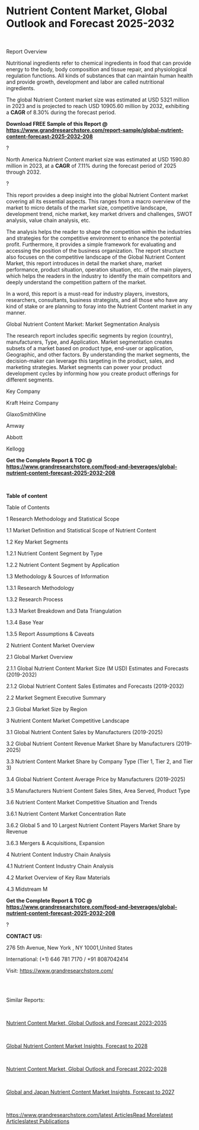 <h1>Nutrient Content Market, Global Outlook and Forecast 2025-2032</h1><br/><p>Report Overview</p>
 
 
 
 <p>Nutritional ingredients refer to chemical ingredients in food that can provide energy to the body, body composition and tissue repair, and physiological regulation functions. All kinds of substances that can maintain human health and provide growth, development and labor are called nutritional ingredients.</p>
 
 
 
 <p>The global Nutrient Content market size was estimated at USD 5321 million in 2023 and is projected to reach USD 10905.60 million by 2032, exhibiting a <strong>CAGR</strong> of 8.30% during the forecast period.</p>
 
 
 
 <div><b>Download FREE Sample of this Report @ <a href="https://www.grandresearchstore.com/report-sample/global-nutrient-content-forecast-2025-2032-208">https://www.grandresearchstore.com/report-sample/global-nutrient-content-forecast-2025-2032-208</a></b></div>
 
 
 
 <p>? </p>
 
 
 
 <p>North America Nutrient Content market size was estimated at USD 1590.80 million in 2023, at a <strong>CAGR</strong> of 7.11% during the forecast period of 2025 through 2032.</p>
 
 
 
 <p>? </p>
 
 
 
 <p>This report provides a deep insight into the global Nutrient Content market covering all its essential aspects. This ranges from a macro overview of the market to micro details of the market size, competitive landscape, development trend, niche market, key market drivers and challenges, SWOT analysis, value chain analysis, etc.</p>
 
 
 
 <p>The analysis helps the reader to shape the competition within the industries and strategies for the competitive environment to enhance the potential profit. Furthermore, it provides a simple framework for evaluating and accessing the position of the business organization. The report structure also focuses on the competitive landscape of the Global Nutrient Content Market, this report introduces in detail the market share, market performance, product situation, operation situation, etc. of the main players, which helps the readers in the industry to identify the main competitors and deeply understand the competition pattern of the market.</p>
 
 
 
 <p>In a word, this report is a must-read for industry players, investors, researchers, consultants, business strategists, and all those who have any kind of stake or are planning to foray into the Nutrient Content market in any manner.</p>
 
 
 
 <p>Global Nutrient Content Market: Market Segmentation Analysis</p>
 
 
 
 <p>The research report includes specific segments by region (country), manufacturers, Type, and Application. Market segmentation creates subsets of a market based on product type, end-user or application, Geographic, and other factors. By understanding the market segments, the decision-maker can leverage this targeting in the product, sales, and marketing strategies. Market segments can power your product development cycles by informing how you create product offerings for different segments.</p>
 
 
 
 <p>Key Company</p>
 
 
 
 <p>Kraft Heinz Company</p>
 
 
 
 <p>GlaxoSmithKline</p>
 
 
 
 <p>Amway</p>
 
 
 
 <p>Abbott</p>
 
 
 
 <p>Kellogg</p>
 
 
 
 <div><b>Get the Complete Report & TOC @ <a href="https://www.grandresearchstore.com/food-and-beverages/global-nutrient-content-forecast-2025-2032-208">https://www.grandresearchstore.com/food-and-beverages/global-nutrient-content-forecast-2025-2032-208</a></b></div>
 
 
 
 <p><br />
 
 <b>Table of content</b></p>
 
 
 
 <p>Table of Contents<br />
 
 1 Research Methodology and Statistical Scope<br />
 
 1.1 Market Definition and Statistical Scope of Nutrient Content<br />
 
 1.2 Key Market Segments<br />
 
 1.2.1 Nutrient Content Segment by Type<br />
 
 1.2.2 Nutrient Content Segment by Application<br />
 
 1.3 Methodology & Sources of Information<br />
 
 1.3.1 Research Methodology<br />
 
 1.3.2 Research Process<br />
 
 1.3.3 Market Breakdown and Data Triangulation<br />
 
 1.3.4 Base Year<br />
 
 1.3.5 Report Assumptions & Caveats<br />
 
 2 Nutrient Content Market Overview<br />
 
 2.1 Global Market Overview<br />
 
 2.1.1 Global Nutrient Content Market Size (M USD) Estimates and Forecasts (2019-2032)<br />
 
 2.1.2 Global Nutrient Content Sales Estimates and Forecasts (2019-2032)<br />
 
 2.2 Market Segment Executive Summary<br />
 
 2.3 Global Market Size by Region<br />
 
 3 Nutrient Content Market Competitive Landscape<br />
 
 3.1 Global Nutrient Content Sales by Manufacturers (2019-2025)<br />
 
 3.2 Global Nutrient Content Revenue Market Share by Manufacturers (2019-2025)<br />
 
 3.3 Nutrient Content Market Share by Company Type (Tier 1, Tier 2, and Tier 3)<br />
 
 3.4 Global Nutrient Content Average Price by Manufacturers (2019-2025)<br />
 
 3.5 Manufacturers Nutrient Content Sales Sites, Area Served, Product Type<br />
 
 3.6 Nutrient Content Market Competitive Situation and Trends<br />
 
 3.6.1 Nutrient Content Market Concentration Rate<br />
 
 3.6.2 Global 5 and 10 Largest Nutrient Content Players Market Share by Revenue<br />
 
 3.6.3 Mergers & Acquisitions, Expansion<br />
 
 4 Nutrient Content Industry Chain Analysis<br />
 
 4.1 Nutrient Content Industry Chain Analysis<br />
 
 4.2 Market Overview of Key Raw Materials<br />
 
 4.3 Midstream M</p>
 
 
 
 <div><b>Get the Complete Report & TOC @ <a href="https://www.grandresearchstore.com/food-and-beverages/global-nutrient-content-forecast-2025-2032-208">https://www.grandresearchstore.com/food-and-beverages/global-nutrient-content-forecast-2025-2032-208</a></b></div>
 
 
 
 <p>? </p>
 
 
 
 <p><b>CONTACT US:</b><br />
 
 276 5th Avenue, New York , NY 10001,United States<br />
 
 International: (+1) 646 781 7170 / +91 8087042414<br />
 
 Visit: <a href="https://www.grandresearchstore.com/">https://www.grandresearchstore.com/</a><br />
 
 <br />
 
 <br />
 
 Similar Reports:<br />
 
 <br />
 
 <a href="https://www.grandresearchstore.com/food-and-beverages/global-nutrient-content-forecast-2023-2035-829">Nutrient Content Market, Global Outlook and Forecast 2023-2035</a><br />
 
 <br />
 
 <a href="https://www.grandresearchstore.com/food-and-beverages/global-nutrient-content-2028-672">Global Nutrient Content Market Insights, Forecast to 2028</a><br />
 
 <br />
 
 <a href="https://www.grandresearchstore.com/food-and-beverages/global-nutrient-content-forecast-2022-2028-430">Nutrient Content Market, Global Outlook and Forecast 2022-2028</a><br />
 
 <br />
 
 <a href="https://www.grandresearchstore.com/food-and-beverages/global-japan-nutrient-content-2027-962">Global and Japan Nutrient Content Market Insights, Forecast to 2027</a><br />
 
 <br />
 
 <a href="https://gyeongbokgung.com">https://www.grandresearchstore.com/</a><a href="https://hallyeomaritime.com">latest Articles</a><a href="https://jingwansa.com">Read More</a><a href="https://nguoiviet.jp/">latest Articles</a><a href="https://www.intelmarketresearch.com/">latest Publications</a></p>